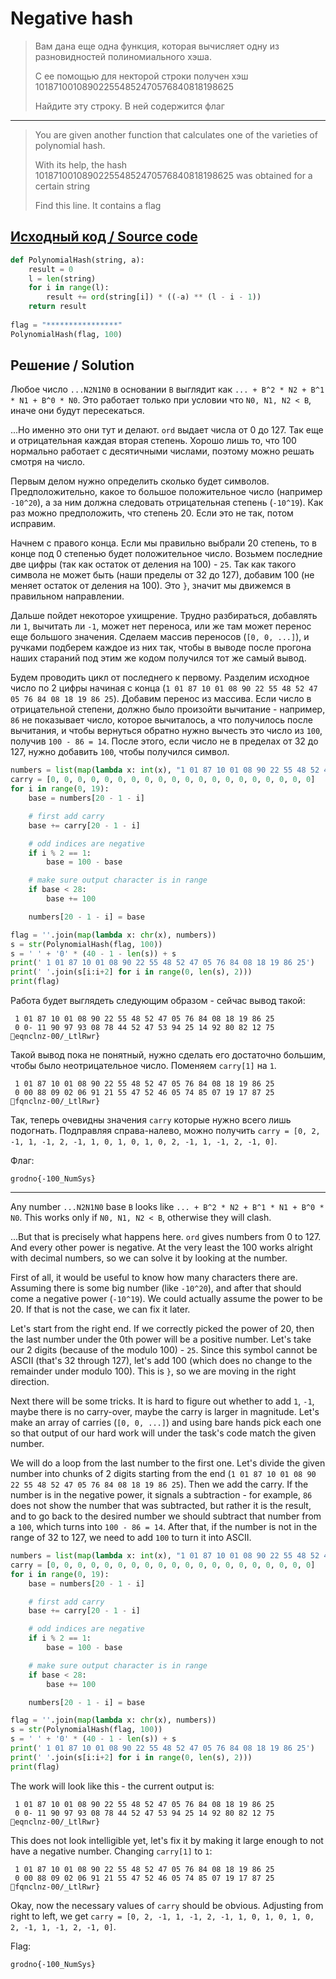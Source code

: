 # Negative hash

> Вам дана еще одна функция, которая вычисляет одну из разновидностей полиномиального хэша.
>
> С ее помощью для некторой строки получен хэш 101871001089022554852470576840818198625
>
> Найдите эту строку. В ней содержится флаг

---

> You are given another function that calculates one of the varieties of polynomial hash.
>
> With its help, the hash 101871001089022554852470576840818198625 was obtained for a certain string
>
> Find this line. It contains a flag

## [Исходный код / Source code](-PolynomialHash.py)

```python
def PolynomialHash(string, a):
    result = 0
    l = len(string)
    for i in range(l):
        result += ord(string[i]) * ((-a) ** (l - i - 1))
    return result
 
flag = "****************"
PolynomialHash(flag, 100)
```

## Решение / Solution

Любое число `...N2N1N0` в основании `B` выглядит как `... + B^2 * N2 + B^1 * N1 + B^0 * N0`. Это
работает только при условии что `N0, N1, N2 < B`, иначе они будут пересекаться.

...Но именно это они тут и делают. `ord` выдает числа от 0 до 127. Так еще и отрицательная каждая
вторая степень. Хорошо лишь то, что 100 нормально работает с десятичными числами, поэтому можно
решать смотря на число.

Первым делом нужно определить сколько будет символов. Предположительно, какое то большое
положительное число (например `-10^20`), а за ним должна следовать отрицательная степень (`-10^19`).
Как раз можно предположить, что степень 20. Если это не так, потом исправим.

Начнем с правого конца. Если мы правильно выбрали 20 степень, то в конце под 0 степенью будет
положительное число. Возьмем последние две цифры (так как остаток от деления на 100) - `25`. Так как
такого символа не может быть (наши пределы от 32 до 127), добавим 100 (не меняет остаток от
деления на 100). Это `}`, значит мы движемся в правильном направлении.

Дальше пойдет некоторое ухищрение. Трудно разбираться, добавлять ли `1`, вычитать ли `-1`, может нет
переноса, или же там может перенос еще большого значения. Сделаем массив переносов (`[0, 0, ...]`),
и ручками подберем каждое из них так, чтобы в выводе после прогона наших стараний под этим же кодом
получился тот же самый вывод.

Будем проводить цикл от последнего к первому. Разделим исходное число по 2 цифры начиная с конца
(`1 01 87 10 01 08 90 22 55 48 52 47 05 76 84 08 18 19 86 25`). Добавим перенос из массива. Если
число в отрицательной степени, должно было произойти вычитание - например, `86` не показывает число,
которое вычиталось, а что получилось после вычитания, и чтобы вернуться обратно нужно вычесть это
число из `100`, получив `100 - 86 = 14`. После этого, если число не в пределах от 32 до 127, нужно
добавить `100`, чтобы получился символ.

```python
numbers = list(map(lambda x: int(x), "1 01 87 10 01 08 90 22 55 48 52 47 05 76 84 08 18 19 86 25".split(' ')))
carry = [0, 0, 0, 0, 0, 0, 0, 0, 0, 0, 0, 0, 0, 0, 0, 0, 0, 0, 0, 0]
for i in range(0, 19):
    base = numbers[20 - 1 - i]

    # first add carry
    base += carry[20 - 1 - i]

    # odd indices are negative
    if i % 2 == 1:
        base = 100 - base

    # make sure output character is in range
    if base < 28:
        base += 100

    numbers[20 - 1 - i] = base

flag = ''.join(map(lambda x: chr(x), numbers))
s = str(PolynomialHash(flag, 100))
s = ' ' + '0' * (40 - 1 - len(s)) + s
print(' 1 01 87 10 01 08 90 22 55 48 52 47 05 76 84 08 18 19 86 25')
print(' '.join(s[i:i+2] for i in range(0, len(s), 2)))
print(flag)
```

Работа будет выглядеть следующим образом - сейчас вывод такой:

```plain
 1 01 87 10 01 08 90 22 55 48 52 47 05 76 84 08 18 19 86 25
 0 0- 11 90 97 93 08 78 44 52 47 53 94 25 14 92 80 82 12 75
eqnclnz-00/_LtlRwr}
```

Такой вывод пока не понятный, нужно сделать его достаточно большим, чтобы было неотрицательное
число. Поменяем `carry[1]` на `1`.

```plain
 1 01 87 10 01 08 90 22 55 48 52 47 05 76 84 08 18 19 86 25
 0 00 88 09 02 06 91 21 55 47 52 46 05 74 85 07 19 17 87 25
fqnclnz-00/_LtlRwr}
```

Так, теперь очевидны значения `carry` которые нужно всего лишь подогнать. Подправляя справа-налево,
можно получить `carry = [0, 2, -1, 1, -1, 2, -1, 1, 0, 1, 0, 1, 0, 2, -1, 1, -1, 2, -1, 0]`.

Флаг:

```plain
grodno{-100_NumSys}
```

---

Any number `...N2N1N0` base `B` looks like `... + B^2 * N2 + B^1 * N1 + B^0 * N0`. This works only
if `N0, N1, N2 < B`, otherwise they will clash.

...But that is precisely what happens here. `ord` gives numbers from 0 to 127. And every other power
is negative. At the very least the 100 works alright with decimal numbers, so we can solve it by
looking at the number.

First of all, it would be useful to know how many characters there are. Assuming there is some big
number (like `-10^20`), and after that should come a negative power (`-10^19`). We could actually
assume the power to be 20. If that is not the case, we can fix it later.

Let's start from the right end. If we correctly picked the power of 20, then the last number under
the 0th power will be a positive number. Let's take our 2 digits (because of the modulo 100) -
`25`. Since this symbol cannot be ASCII (that's 32 through 127), let's add 100 (which does no
change to the remainder under modulo 100). This is `}`, so we are moving in the right direction.

Next there will be some tricks. It is hard to figure out whether to add `1`, `-1`, maybe there is no
carry-over, maybe the carry is larger in magnitude. Let's make an array of carries (`[0, 0, ...]`)
and using bare hands pick each one so that output of our hard work will under the task's code match
the given number.

We will do a loop from the last number to the first one. Let's divide the given number into chunks
of 2 digits starting from the end (`1 01 87 10 01 08 90 22 55 48 52 47 05 76 84 08 18 19 86 25`).
Then we add the carry. If the number is in the negative power, it signals a subtraction - for
example, `86` does not show the number that was subtracted, but rather it is the result, and to go
back to the desired number we should subtract that number from a `100`, which turns into
`100 - 86 = 14`. After that, if the number is not in the range of 32 to 127, we need to add `100` to
turn it into ASCII.

```python
numbers = list(map(lambda x: int(x), "1 01 87 10 01 08 90 22 55 48 52 47 05 76 84 08 18 19 86 25".split(' ')))
carry = [0, 0, 0, 0, 0, 0, 0, 0, 0, 0, 0, 0, 0, 0, 0, 0, 0, 0, 0, 0]
for i in range(0, 19):
    base = numbers[20 - 1 - i]

    # first add carry
    base += carry[20 - 1 - i]

    # odd indices are negative
    if i % 2 == 1:
        base = 100 - base

    # make sure output character is in range
    if base < 28:
        base += 100

    numbers[20 - 1 - i] = base

flag = ''.join(map(lambda x: chr(x), numbers))
s = str(PolynomialHash(flag, 100))
s = ' ' + '0' * (40 - 1 - len(s)) + s
print(' 1 01 87 10 01 08 90 22 55 48 52 47 05 76 84 08 18 19 86 25')
print(' '.join(s[i:i+2] for i in range(0, len(s), 2)))
print(flag)
```

The work will look like this - the current output is:

```plain
 1 01 87 10 01 08 90 22 55 48 52 47 05 76 84 08 18 19 86 25
 0 0- 11 90 97 93 08 78 44 52 47 53 94 25 14 92 80 82 12 75
eqnclnz-00/_LtlRwr}
```

This does not look intelligible yet, let's fix it by making it large enough to not have a negative
number. Changing `carry[1]` to `1`:

```plain
 1 01 87 10 01 08 90 22 55 48 52 47 05 76 84 08 18 19 86 25
 0 00 88 09 02 06 91 21 55 47 52 46 05 74 85 07 19 17 87 25
fqnclnz-00/_LtlRwr}
```

Okay, now the necessary values of `carry` should be obvious. Adjusting from right to left, we get
`carry = [0, 2, -1, 1, -1, 2, -1, 1, 0, 1, 0, 1, 0, 2, -1, 1, -1, 2, -1, 0]`.

Flag:

```plain
grodno{-100_NumSys}
```
